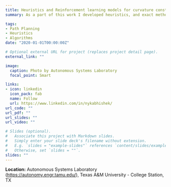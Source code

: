 ```yaml
---
title: Heuristics and Reinforcement learning models for curvature constrained vehicle routing problems
summary: As a part of this work I developed heuristics, and exact methods to obtain fast feasible solutions for the Dubins mTSP problem. I also explored learning based approached to solve this problem and Trained reinforcement learning (RL) models, recurrent neural networks (RNN’s), LSTM networks, and Encoder-Decoder neural networks for graph networks using PyTorch. The results obtained were compared against the solutions from Mixed-Integer programs (MIP) formulations that were solved using CPLEX and Gurobi solvers on high-performance computing servers.

tags:
- Path Planning
- Heuristics
- Algorithms
date: "2020-01-01T00:00:00Z"

# Optional external URL for project (replaces project detail page).
external_link: ""

image:
  caption: Photo by Autonomous Systems Laboratory
  focal_point: Smart

links:
- icon: linkedin
  icon_pack: fab
  name: Follow
  url: https://www.linkedin.com/in/nykabhishek/
url_code: ""
url_pdf: ""
url_slides: ""
url_video: ""

# Slides (optional).
#   Associate this project with Markdown slides.
#   Simply enter your slide deck's filename without extension.
#   E.g. `slides = "example-slides"` references `content/slides/example-slides.md`.
#   Otherwise, set `slides = ""`.
slides: ""
---
```


<b>Location:</b> Autonomous Systems Laboratory (https://autonomy.engr.tamu.edu/), Texas A&M University - College Station, TX

<!-- <p>
    <img src='/images/focus_circuit.jpg'>
    <small> Arduino microcontroller based drive-by-wire setup. </small>
</p>
<p>
    <iframe width="720" height="405" src="https://www.youtube.com/embed/0Qlv_Cc4pwY" frameborder="0" allow="accelerometer; autoplay; encrypted-media; gyroscope; picture-in-picture" allowfullscreen></iframe>
</p>
<p>
    <iframe width="720" height="405" src="https://www.youtube.com/embed/Q8OMI-cLm2E" frameborder="0" allow="accelerometer; autoplay; encrypted-media; gyroscope; picture-in-picture" allowfullscreen></iframe>
</p> -->
